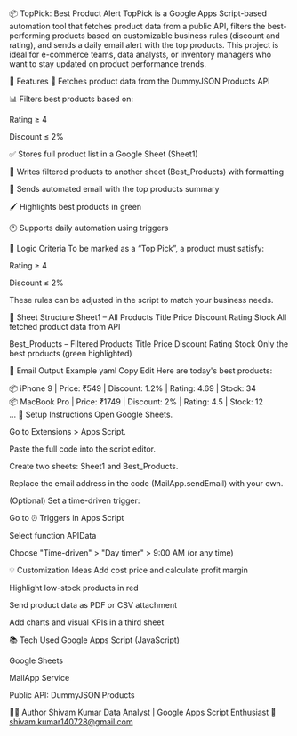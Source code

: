 📦 TopPick: Best Product Alert
TopPick is a Google Apps Script-based automation tool that fetches product data from a public API, filters the best-performing products based on customizable business rules (discount and rating), and sends a daily email alert with the top products. This project is ideal for e-commerce teams, data analysts, or inventory managers who want to stay updated on product performance trends.

🚀 Features
🔄 Fetches product data from the DummyJSON Products API

📊 Filters best products based on:

Rating ≥ 4

Discount ≤ 2%

✅ Stores full product list in a Google Sheet (Sheet1)

🌟 Writes filtered products to another sheet (Best_Products) with formatting

💬 Sends automated email with the top products summary

🖌️ Highlights best products in green

🕐 Supports daily automation using triggers

🧠 Logic Criteria
To be marked as a “Top Pick”, a product must satisfy:

Rating ≥ 4

Discount ≤ 2%

These rules can be adjusted in the script to match your business needs.

📁 Sheet Structure
Sheet1 – All Products
Title	Price	Discount	Rating	Stock
All fetched product data from API				

Best_Products – Filtered Products
Title	Price	Discount	Rating	Stock
Only the best products (green highlighted)				

📧 Email Output Example
yaml
Copy
Edit
Here are today's best products:

📦 iPhone 9 | Price: ₹549 | Discount: 1.2% | Rating: 4.69 | Stock: 34  
📦 MacBook Pro | Price: ₹1749 | Discount: 2% | Rating: 4.5 | Stock: 12  
...
🔧 Setup Instructions
Open Google Sheets.

Go to Extensions > Apps Script.

Paste the full code into the script editor.

Create two sheets: Sheet1 and Best_Products.

Replace the email address in the code (MailApp.sendEmail) with your own.

(Optional) Set a time-driven trigger:

Go to ⏰ Triggers in Apps Script

Select function APIData

Choose "Time-driven" > "Day timer" > 9:00 AM (or any time)

💡 Customization Ideas
Add cost price and calculate profit margin

Highlight low-stock products in red

Send product data as PDF or CSV attachment

Add charts and visual KPIs in a third sheet

📚 Tech Used
Google Apps Script (JavaScript)

Google Sheets

MailApp Service

Public API: DummyJSON Products

🙋‍♂️ Author
Shivam Kumar
Data Analyst | Google Apps Script Enthusiast
📧 shivam.kumar140728@gmail.com

